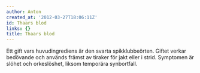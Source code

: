 ```yaml
---
author: Anton
created_at: '2012-03-27T18:06:11Z'
id: Thaars blod
links: {}
title: Thaars blod
---
```


Ett gift vars huvudingrediens är den svarta spikklubbeörten. Giftet verkar bedövande och används
främst av tiraker för jakt eller i strid. Symptomen är slöhet och orkeslöshet, liksom temporära
synbortfall.
